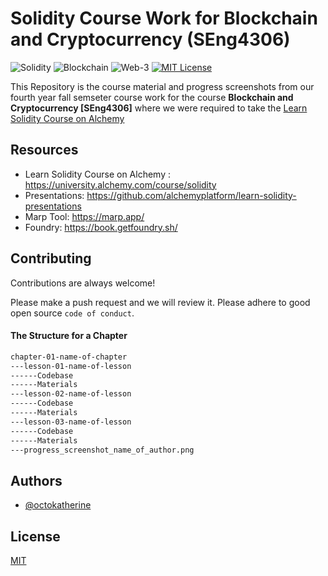 # Solidity Course Work for Blockchain and Cryptocurrency (SEng4306)
![Solidity](https://img.shields.io/badge/Solidity-red)
![Blockchain](https://img.shields.io/badge/Blockchain-blue)
![Web-3](https://img.shields.io/badge/Web3-8A2BE2)
[![MIT License](https://img.shields.io/badge/License-MIT-green.svg)](https://choosealicense.com/licenses/mit/)

This Repository is the course material and progress screenshots from our fourth year fall semseter course work for the course **Blockchain and Cryptocurrency [SEng4306]** where we were required to take the [Learn Solidity Course on Alchemy](https://university.alchemy.com/course/solidity) 


## Resources
- Learn Solidity Course on Alchemy : https://university.alchemy.com/course/solidity
- Presentations: https://github.com/alchemyplatform/learn-solidity-presentations
- Marp Tool: https://marp.app/
- Foundry: https://book.getfoundry.sh/

## Contributing

Contributions are always welcome! 


Please make a push request and we will review it.
Please adhere to good open source `code of conduct`.

#### The Structure for a Chapter
```bash
chapter-01-name-of-chapter
---lesson-01-name-of-lesson
------Codebase
------Materials
---lesson-02-name-of-lesson
------Codebase
------Materials
---lesson-03-name-of-lesson
------Codebase
------Materials
---progress_screenshot_name_of_author.png
```
<!-- ## Run Locally

Clone the project

```bash
  git clone https://link-to-project
```

Go to the project directory

```bash
  cd my-project
```

Install dependencies

```bash
  npm install
```

Start the server

```bash
  npm run start
``` -->

## Authors

- [@octokatherine](https://www.github.com/octokatherine)


## License

[MIT](https://choosealicense.com/licenses/mit/)